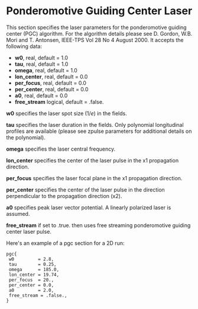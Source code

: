 # Ponderomotive Guiding Center Laser

This section specifies the laser parameters for the ponderomotive
guiding center (PGC) algorithm. For the algorithm details please see D.
Gordon, W.B. Mori and T. Antonsen, IEEE-TPS Vol 28 No 4 August 2000. It
accepts the following data:

- **w0**, real, default = 1.0
- **tau**, real, default = 1.0
- **omega**, real, default = 1.0
- **lon_center**, real, default = 0.0
- **per_focus**, real, default = 0.0
- **per_center**, real, default = 0.0
- **a0**, real, default = 0.0
- **free_stream** logical, default = .false.

**w0** specifies the laser spot size ($1/e$) in the fields.

**tau** specifies the laser duration in the fields. Only polynomial
longitudinal profiles are available (please see zpulse parameters for
additional details on the polynomial).

**omega** specifies the laser central frequency.

**lon_center** specifies the center of the laser pulse in the x1
propagation direction.

**per_focus** specifies the laser focal plane in the x1 propagation
direction.

**per_center** specifies the center of the laser pulse in the direction
perpendicular to the propagation direction (x2).

**a0** specifies peak laser vector potential. A linearly polarized laser
is assumed.

**free_stream** if set to .true. then uses free streaming ponderomotive
guiding center laser pulse.

Here's an example of a pgc section for a 2D run:

```text
pgc{
 w0         = 2.8,
 tau        = 0.25,
 omega      = 185.0,
 lon_center = 19.74,
 per_focus  = 20.,
 per_center = 0.0,
 a0         = 2.0,
 free_stream = .false.,
}
```
